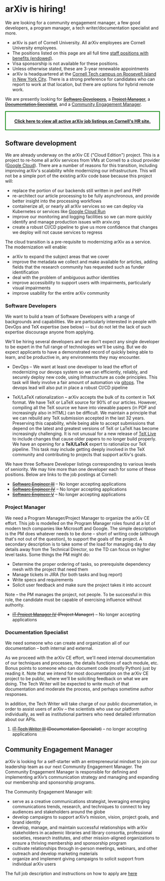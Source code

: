 # arXiv is hiring!

We are looking for a community engagement manager, a few good developers, a program manager, a tech writer/documentation specialist and more.

 - arXiv is part of Cornell University. All arXiv employees are Cornell University employees.
 - The positions listed on this page are all full time [staff positions with benefits (endowed)](https://hr.cornell.edu/understand-your-benefits).
 - Visa sponsorship is not available for these positions.
 - Unless otherwise stated, these are 3-year renewable appointments
 - arXiv is headquartered at the [Cornell Tech campus on Roosevelt Island in New York City](https://tech.cornell.edu/). There is a strong preference for candidates who can report to work at that location, but there are options for hybrid remote work.

We are presently looking for <span style='text-decoration:line-through'>[Software Developers](#software-developers)</span>, a <span style='text-decoration:line-through'>[Project Manager](#project-manager)</span>, a <span style='text-decoration:line-through'>[Documentation Specialist](#documentation-specialist)</span>, and a [Community Engagement Manager](#community-engagement-manager).

<div style="text-align:center; font-weight:bold; border: 2px solid green; padding-top:6pt; padding-bottom:4pt">

<a href="https://cornell.wd1.myworkdayjobs.com/en-US/CornellCareerPage/?q=arxiv">Click here to view all active arXiv job listings on Cornell's HR site.</a>

</div>

## Software development

We are already underway on the arXiv CE ("Cloud Edition") project. This is a project to re-home all arXiv services from VMs at Cornell to a cloud provider ([Google Cloud](https://cloud.google.com/)). There are a number of reasons for this transition, including improving arXiv's scalability while modernizing our infrastructure. This will not be a simple port of the existing arXiv code base because this project will:

 - replace the portion of our backends still written in perl and PHP
 - re-architect our article processing to be fully asynchronous, and provide better insight into the processing workflows
 - containerize all, or nearly all arXiv services so we can deploy via Kubernetes or services like [Google Cloud Run](https://cloud.google.com/run/)
 - improve our monitoring and logging facilities so we can more quickly identify and manage production issues with arxiv.org
 - create a robust CI/CD pipeline to give us more confidence that changes we deploy will not cause services to regress

The cloud transition is a pre-requisite to modernizing arXiv as a service. The modernization will enable:
 - arXiv to expand the subject areas that we cover
 - improve the metadata we collect and make available for articles, adding fields that the research community has requested such as funder identification
 - deal with the problem of ambiguous author identities
 - improve accessibility to support users with impairments, particularly visual impairments
 - improve usability for the entire arXiv community

### Software Developers

We want to build a team of Software Developers with a range of backgrounds and capabilities. We are particularly interested in people with DevOps and TeX expertise (see below) -- but do not let the lack of such expertise discourage anyone from applying.

We'll be hiring several developers and we don't expect any single developer to be expert in the full range of technologies we'll be using. But we do expect applicants to have a demonstrated record of quickly being able to learn, and be productive in, any environments they may encounter.

 - DevOps &ndash; We want at least one developer to lead the effort of modernizing our devops system so we can efficiently, reliably, and securely deploy new code, using Infrastructure as code principles. This task will likely involve a fair amount of automation via [gitops](https://github.com/readme/featured/defining-gitops). The devops lead will also put in place a robust CI/CD pipeline

 - TeX/LaTeX rationalization &ndash; arXiv accepts the bulk of its content in TeX format. We have TeX or LaTeX source for 90% of our articles. However, compiling all the TeX source we have into viewable papers (in PDF and increasingly also in HTML) can be difficult. We maintain a principle that we can rebuild any TeX submission accepted in the last 32 years. Preserving this capability, while being able to accept submissions that depend on the latest and greatest versions of TeX or LaTeX has become increasingly challenging. It is not unusual for a new release of [TeX Live](https://tug.org/texlive/) to include changes that cause older papers to no longer build properly. We have an opening for a <b>TeX/LaTeX</b> expert to rationalize our TeX pipeline. This task may include getting deeply involved in the TeX community and contributing to projects that support arXiv's goals.

We have three Software Developer listings corresponding to various levels of seniority. We may hire more than one developer each for some of these positions. Below are links to the job postings at Cornell:

 - <span style='text-decoration:line-through'>[Software Engineer III](https://cornell.wd1.myworkdayjobs.com/en-US/CornellCareerPage/?q=arxiv)</span> &ndash; No longer accepting applications
 - <span style='text-decoration:line-through'>[Software Engineer IV](https://cornell.wd1.myworkdayjobs.com/en-US/CornellCareerPage/?q=arxiv)</span> &ndash; No longer accepting applications
 - <span style='text-decoration:line-through'>[Software Engineer V](https://cornell.wd1.myworkdayjobs.com/en-US/CornellCareerPage/?q=arxiv)</span> &ndash; No longer accepting applications

### Project Manager

We need a Program Manager/Project Manager to organize the arXiv CE effort. This job is modelled on the Program Manager roles found at a lot of modern tech companies like Microsoft and Google. The simple description is the PM does whatever needs to be done &ndash; short of writing code (although that's not out of the question), to support the goals of the project. A secondary description is to take some of the load for managing day to day details away from the Technical Director, so the TD can focus on higher level tasks. Some things the PM might do:

 - Determine the proper ordering of tasks, so prerequisite dependency mesh with the project that need them
 - Manage tickets in JIRA (for both tasks and bug report)
 - Write specs and requirements
 - Solicit user feedback and make sure the project takes it into account

Note &ndash; the PM manages the project, not people. To be successful in this role, the candidate must be capable of exercising influence without authority.

 - <span style='text-decoration:line-through'>[IT Project Manager IV](https://cornell.wd1.myworkdayjobs.com/en-US/CornellCareerPage/?q=arxiv) (Project Manager)</span> &ndash; No longer accepting applications

### Documentation Specialist

We need someone who can create and organization all of our documentation &ndash; both internal and external.

As we proceed with the arXiv CE effort, we'll need internal documentation of our techniques and processes, the details functions of each module, etc. Bonus points to someone who can document code (mostly Python) just by reading it. Note that we intend for most documentation on the arXiv CE project to be public, where we'll be soliciting feedback on what we are doing. The Tech Writer will be expected to write much of that documentation and moderate the process, and perhaps sometime author responses.

In addition, the Tech Writer will take charge of our public documentation, in order to assist users of arXiv &ndash; the scientists who use our platform individually, as well as institutional partners who need detailed information about our APIs.

1. <span style='text-decoration:line-through'>[IT Tech Writer III](https://cornell.wd1.myworkdayjobs.com/en-US/CornellCareerPage/?q=arxiv) (Documentation Specialist)</span> &ndash; no longer accepting applications

## Community Engagement Manager

arXiv is looking for a self-starter with an entrepreneurial mindset to join our leadership team as our next Community Engagement Manager. The Community Engagement Manager is responsible for defining and implementing arXiv’s communication strategy and managing and expanding our membership and sponsorship programs.

The Community Engagement Manager will:

 - serve as a creative communications strategist, leveraging emerging communications trends, research, and techniques to connect to key audiences and stakeholders around the globe
 - develop campaigns to support arXiv’s mission, vision, project goals, and brand identity
 - develop, manage, and maintain successful relationships with arXiv stakeholders in academic libraries and library consortia, professional societies, research institutes, and other mission-aligned organizations to ensure a thriving membership and sponsorship program
 - cultivate relationships through in-person meetings, webinars, and other outreach and develop marketing materials
 - organize and implement giving campaigns to solicit support from individual arXiv users

The full job description and instructions on how to apply are [here](https://cornell.wd1.myworkdayjobs.com/en-US/CornellCareerPage/details/Community-Engagement-Manager--arXiv--Cornell-Tech_WDR-00037212)




